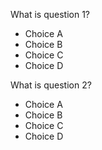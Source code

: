 What is question 1?
- Choice A
- Choice B
- Choice C
- Choice D

What is question 2?
- Choice A 
- Choice B
- Choice C
- Choice D